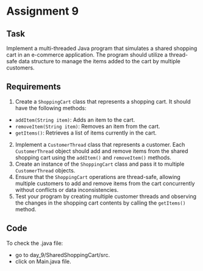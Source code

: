# Assignment 9

## Task
Implement a multi-threaded Java program that simulates a shared shopping cart in an e-commerce application. The program should utilize a thread-safe data structure to manage the items added to the cart by multiple customers.

## Requirements
1. Create a `ShoppingCart` class that represents a shopping cart. It should have the following methods:
- `addItem(String item)`: Adds an item to the cart.
- `removeItem(String item)`: Removes an item from the cart.
- `getItems()`: Retrieves a list of items currently in the cart.

2. Implement a `CustomerThread` class that represents a customer. Each `CustomerThread` object should add and remove items from the shared shopping cart using the `addItem()` and `removeItem()` methods.
3. Create an instance of the `ShoppingCart` class and pass it to multiple `CustomerThread` objects.
4. Ensure that the `ShoppingCart` operations are thread-safe, allowing multiple customers to add and remove items from the cart concurrently without conflicts or data inconsistencies.
5. Test your program by creating multiple customer threads and observing the changes in the shopping cart contents by calling the `getItems()` method.

## Code
To check the .java file:
* go to day_9/SharedShoppingCart/src.
* click on Main.java file.
